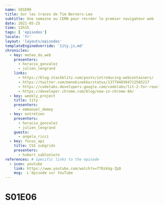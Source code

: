 ```yaml
---
name: S01E06
title: Sur les traces de Tim Berners-Lee
subtitle: Une semaine au CERN pour recréer le premier navigateur web
date: 2021-05-25
time: 12h15
tags: [ 'episodes']
locale: 'fr'
layout: 'layouts/episodes'
templateEngineOverride: '11ty.js,md'
chronicles:
  - key: meteo_du_web
    presenters: 
      - horacio_gonzalez
      - julien_lengrand
    links:
      - https://blog.stackblitz.com/posts/introducing-webcontainers/
      - https://twitter.com/manekinekko/status/1377940304712585217
      - https://codelabs.developers.google.com/codelabs/lit-2-for-react-devs#0
      - https://developer.chrome.com/blog/new-in-chrome-84/
  - key: weekly_project
    title: 11ty
    presenters: 
      - emmanuel_demey
  - key: entretien
    presenters:
      - horacio_gonzalez
      - julien_lengrand
    guests:
      - angela_ricci
  - key: focus_api
    title: CSS subgrids
    presenters: 
      - hubert_sabloniere
references: # specific links to the episode
  - icon: youtube
    link: https://www.youtube.com/watch?v=T78zkGg-ZpQ
    msg:  L'épisode sur YouTube
---
```


# S01E06
